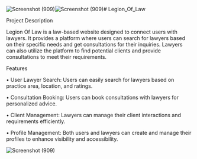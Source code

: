 ![Screenshot (909)](https://github.com/user-attachments/assets/c4bfe213-23a1-44d8-be74-beb85534c93e)![Screenshot (909)](https://github.com/user-attachments/assets/2713a71b-f421-4038-9f01-bba9bed70ac0)# Legion_Of_Law

Project Description

Legion Of Law is a law-based website designed to connect users with lawyers. It provides a platform where users can search for lawyers based on their specific needs and get consultations for their inquiries. Lawyers can also utilize the platform to find potential clients and provide consultations to meet their requirements.

Features

•	User Lawyer Search: Users can easily search for lawyers based on practice area, location, and ratings.

•	Consultation Booking: Users can book consultations with lawyers for personalized advice.

•	Client Management: Lawyers can manage their client interactions and requirements efficiently.

•	Profile Management: Both users and lawyers can create and manage their profiles to enhance visibility and accessibility.



![Screenshot (909)](https://github.com/user-attachments/assets/c630603b-e9a7-4185-9a64-bfe8fcdc7f1f)
